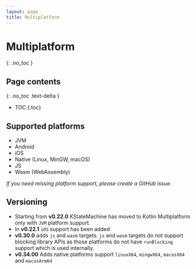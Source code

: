 ```yaml
---
layout: page
title: Multiplatform
---
```


# Multiplatform
{: .no_toc }

## Page contents
{: .no_toc .text-delta }

- TOC
{:toc}

## Supported platforms

* JVM
* Android
* iOS
* Native (Linux, MinGW, macOS)
* JS
* Wasm (WebAssembly)

_If you need missing platform support, please create a GitHub issue._

## Versioning

* Starting from **v0.22.0** KStateMachine has moved to Kotlin Multiplatform only with `JVM` platform support.
* In **v0.22.1** `iOS` support has been added
* **v0.30.0** adds `js` and `wasm` targets. `js` and `wasm` targets do not support blocking library APIs as those platforms do not have `runBlocking` support which
is used internally. 
* **v0.34.00** Adds native platforms support `linuxX64`, `mingwX64`, `macosX64` and `macosArm64`